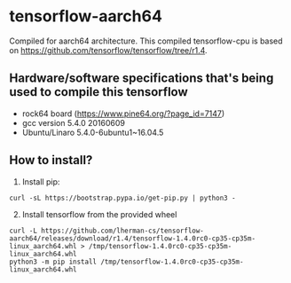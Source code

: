 # tensorflow-aarch64

Compiled for aarch64 architecture. This compiled tensorflow-cpu is based on https://github.com/tensorflow/tensorflow/tree/r1.4.

Hardware/software specifications that's being used to compile this tensorflow
---------

- rock64 board (https://www.pine64.org/?page_id=7147)
- gcc version 5.4.0 20160609
- Ubuntu/Linaro 5.4.0-6ubuntu1~16.04.5

How to install?
-----

1. Install pip:

```shell
curl -sL https://bootstrap.pypa.io/get-pip.py | python3 -
```

2. Install tensorflow from the provided wheel

```shell
curl -L https://github.com/lherman-cs/tensorflow-aarch64/releases/download/r1.4/tensorflow-1.4.0rc0-cp35-cp35m-linux_aarch64.whl > /tmp/tensorflow-1.4.0rc0-cp35-cp35m-linux_aarch64.whl
python3 -m pip install /tmp/tensorflow-1.4.0rc0-cp35-cp35m-linux_aarch64.whl
```
